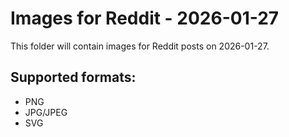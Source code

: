 # Images for Reddit - 2026-01-27

This folder will contain images for Reddit posts on 2026-01-27.

## Supported formats:
- PNG
- JPG/JPEG
- SVG
